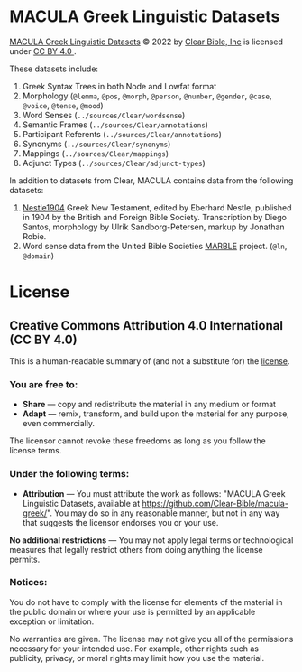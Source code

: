 # MACULA Greek Linguistic Datasets

[MACULA Greek Linguistic Datasets](http://github.com/Clear-Bible/macula-hebrew/) © 2022 by [Clear Bible, Inc](http://www.clear.bible) is licensed under [CC BY 4.0 ](http://creativecommons.org/licenses/by/4.0/).

These datasets include:

1. Greek Syntax Trees in both Node and Lowfat format
2. Morphology (`@lemma`, `@pos`, `@morph`, `@person`, `@number`, `@gender`, `@case`, `@voice`, `@tense`, `@mood`)
3. Word Senses (`../sources/Clear/wordsense`)
4. Semantic Frames (`../sources/Clear/annotations`)
5. Participant Referents (`../sources/Clear/annotations`)
6. Synonyms (`../sources/Clear/synonyms`)
7. Mappings (`../sources/Clear/mappings`)
8. Adjunct Types (`../sources/Clear/adjunct-types`)

In addition to datasets from Clear, MACULA contains data from the following datasets:

1. [Nestle1904](https://github.com/biblicalhumanities/Nestle1904) Greek New Testament, edited by Eberhard Nestle, published in 1904 by the British and Foreign Bible Society. Transcription by Diego Santos, morphology by Ulrik Sandborg-Petersen, markup by Jonathan Robie.
2. Word sense data from the United Bible Societies [MARBLE](https://semanticdictionary.org/) project. (`@ln`, `@domain`)


# License

## Creative Commons Attribution 4.0 International (CC BY 4.0)

This is a human-readable summary of (and not a substitute for) the [license](http://creativecommons.org/licenses/by/4.0/).

### You are free to:

 * **Share** — copy and redistribute the material in any medium or format
 * **Adapt** — remix, transform, and build upon the material
for any purpose, even commercially.

The licensor cannot revoke these freedoms as long as you follow the license terms.

### Under the following terms:

 * **Attribution** — You must attribute the work as follows: "MACULA Greek Linguistic Datasets, available at https://github.com/Clear-Bible/macula-greek/". You may do so in any reasonable manner, but not in any way that suggests the licensor endorses you or your use.

**No additional restrictions** — You may not apply legal terms or technological measures that legally restrict others from doing anything the license permits.

### Notices:

You do not have to comply with the license for elements of the material in the public domain or where your use is permitted by an applicable exception or limitation.

No warranties are given. The license may not give you all of the permissions necessary for your intended use. For example, other rights such as publicity, privacy, or moral rights may limit how you use the material.
